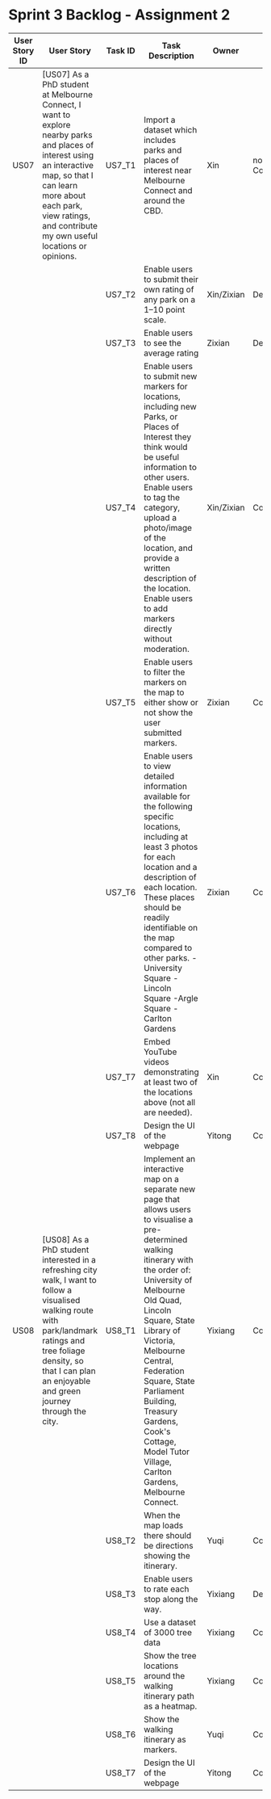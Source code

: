 # Sprint 3 Backlog - Assignment 2

| User Story ID | User Story                                                   | Task ID | Task Description                                             | Owner      | Status        | Est. Effort (SP) | Day 1 | Day 2 | Day 3 | Day 4 | Day 5 | Day 6 | Day 7 | Day 8 | Day 9 | Day 10 | Day 11 | Day 12 | Day 13 | Day 14 |
| ------------- | ------------------------------------------------------------ | ------- | ------------------------------------------------------------ | ---------- | ------------- | ---------------- | ----- | ----- | ----- | ----- | ----- | ----- | ----- | ----- | ----- | ------ | ------ | ------ | ------ | ------ |
| US07          | [US07] As a PhD student at Melbourne Connect, I want to explore nearby parks and places of interest using an interactive map, so that I can learn more about each park, view ratings, and contribute my own useful locations or opinions. | US7_T1  | Import a dataset which includes parks and places of interest near Melbourne Connect and around the CBD. | Xin        | not Completed     | 13               | 13    | 13    | 13    | 13    | 13    | 13    | 13    | 13    | 13    | 13     | 13     | 13     | 13     | 0      |
|               |                                                              | US7_T2  | Enable users to submit their own rating of any park on a 1–10 point scale. | Xin/Zixian | Deprioritised |                  |       |       |       |       |       |       |       |       |       |        |        |        |        |        |
|               |                                                              | US7_T3  | Enable users to see the average rating                       | Zixian     | Deprioritised |                  |       |       |       |       |       |       |       |       |       |        |        |        |        |        |
|               |                                                              | US7_T4  | Enable users to submit new markers for locations, including new Parks, or Places of Interest they think would be useful information to other users. Enable users to tag the category, upload a photo/image of the location, and provide a written description of the location. Enable users to add markers directly without moderation. | Xin/Zixian | Completed     |                  |       |       |       |       |       |       |       |       |       |        |        |        |        |        |
|               |                                                              | US7_T5  | Enable users to filter the markers on the map to either show or not show the user submitted markers. | Zixian     |Completed |                  |       |       |       |       |       |       |       |       |       |        |        |        |        |        |
|               |                                                              | US7_T6  | Enable users to view detailed information available for the following specific locations, including at least 3 photos for each location and a description of each location. These places should be readily identifiable on the map compared to other parks. -University Square  -Lincoln Square -Argle Square -Carlton Gardens | Zixian     | Completed     |                  |       |       |       |       |       |       |       |       |       |        |        |        |        |        |
|               |                                                              | US7_T7  | Embed YouTube videos demonstrating at least two of the locations above (not all are needed). | Xin        | Completed     |                  |       |       |       |       |       |       |       |       |       |        |        |        |        |        |
|               |                                                              | US7_T8  | Design the UI of the webpage                                 | Yitong     | Completed     |                  |       |       |       |       |       |       |       |       |       |        |        |        |        |        |
| US08          | [US08] As a PhD student interested in a refreshing city walk, I want to follow a visualised walking route with park/landmark ratings and tree foliage density, so that I can plan an enjoyable and green journey through the city. | US8_T1  | Implement an interactive map on a separate new page that allows users to visualise a pre-determined walking itinerary with the order of: University of Melbourne Old Quad, Lincoln Square, State Library of Victoria, Melbourne Central, Federation Square, State Parliament Building, Treasury Gardens, Cook's Cottage, Model Tutor Village, Carlton Gardens, Melbourne Connect. | Yixiang    | Completed     | 8                | 8     | 8     | 8     | 8     | 8     | 8     | 8     | 8     | 8     | 0      | 0      | 0      | 0      | 0      |
|               |                                                              | US8_T2  | When the map loads there should be directions showing the itinerary. | Yuqi       | Completed     |                  |       |       |       |       |       |       |       |       |       |        |        |        |        |        |
|               |                                                              | US8_T3  | Enable users to rate each stop along the way.                | Yixiang    | Deprioritised |                  |       |       |       |       |       |       |       |       |       |        |        |        |        |        |
|               |                                                              | US8_T4  | Use a dataset of 3000 tree data                              | Yixiang    | Completed     |                  |       |       |       |       |       |       |       |       |       |        |        |        |        |        |
|               |                                                              | US8_T5  | Show the tree locations around the walking itinerary path as a heatmap. | Yixiang    | Completed     |                  |       |       |       |       |       |       |       |       |       |        |        |        |        |        |
|               |                                                              | US8_T6  | Show the walking itinerary as markers.                       | Yuqi       | Completed     |                  |       |       |       |       |       |       |       |       |       |        |        |        |        |        |
|               |                                                              | US8_T7  | Design the UI of the webpage                                 | Yitong     | Completed     |                  |       |       |       |       |       |       |       |       |       |        |        |        |        |        |
